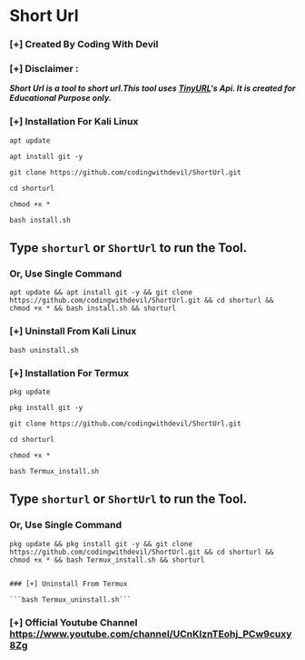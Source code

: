 # Short Url
### [+] Created By Coding With Devil
### [+] Disclaimer :
***Short Url is a tool to short url.This tool uses [TinyURL](https://tinyurl.com/)'s Api. It is created for Educational Purpose only.***


### [+] Installation For Kali Linux
```apt update```

```apt install git -y```

```git clone https://github.com/codingwithdevil/ShortUrl.git```

```cd shorturl```

```chmod +x *```

```bash install.sh```

## Type `shorturl` or `ShortUrl` to run the Tool.
### Or, Use Single Command
```
apt update && apt install git -y && git clone https://github.com/codingwithdevil/ShortUrl.git && cd shorturl && chmod +x * && bash install.sh && shorturl
```

### [+] Uninstall From Kali Linux

```bash uninstall.sh```



### [+] Installation For Termux


```pkg update```

```pkg install git -y```

```git clone https://github.com/codingwithdevil/ShortUrl.git```

```cd shorturl```

```chmod +x *```

```bash Termux_install.sh```


## Type `shorturl` or `ShortUrl` to run the Tool.
### Or, Use Single Command
```
pkg update && pkg install git -y && git clone https://github.com/codingwithdevil/ShortUrl.git && cd shorturl && chmod +x * && bash Termux_install.sh && shorturl


### [+] Uninstall From Termux

```bash Termux_uninstall.sh```
```

### [+] Official Youtube Channel https://www.youtube.com/channel/UCnKlznTEohj_PCw9cuxy8Zg
